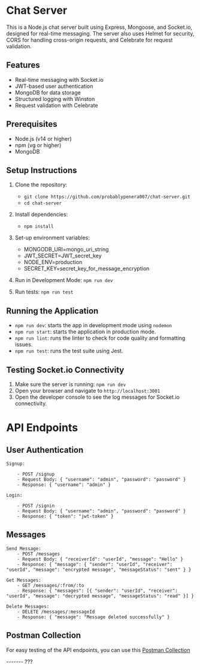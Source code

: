 # Chat Server
This is a Node.js chat server built using Express, Mongoose, and Socket.io, designed for real-time messaging. The server also uses Helmet for security, CORS for handling cross-origin requests, and Celebrate for request validation.

## Features
- Real-time messaging with Socket.io
- JWT-based user authentication
- MongoDB for data storage
- Structured logging with Winston
- Request validation with Celebrate

## Prerequisites
- Node.js (v14 or higher)
- npm (vg or higher)
- MongoDB

## Setup Instructions

1. Clone the repository:
   - `git clone https://github.com/probablypenera007/chat-server.git`
   - `cd chat-server`
2. Install dependencies: 
    - `npm install`
3. Set-up environment variables:
    - MONGODB_URI=mongo_uri_string
    - JWT_SECRET=JWT_secret_key 
    - NODE_ENV=production
    - SECRET_KEY=secret_key_for_message_encryption

4. Run in Development Mode:
    `npm run dev`

5. Run tests:
    `npm run test`

## Running the Application
- `npm run dev`: starts the app in development mode using `nodemon`
- `npm run start`: starts the application in production mode.
- `npm run lint`: runs the linter to check for code quality and formatting issues.
- `npm run test`: runs the test suite using Jest. 

## Testing Socket.io Connectivity

1. Make sure the server is running: `npm run dev`
2. Open your browser and navigate to `http://localhost:3001`
3. Open the developer console to see the log messages for Socket.io connectivity.

# API Endpoints

## User Authentication
    Signup:

        - POST /signup
        - Request Body: { "username": "admin", "password": "password" }
        - Response: { "username": "admin" }

    Login:
    
        - POST /signin
        - Request Body: { "username": "admin", "password": "password" }
        - Response: { "token": "jwt-token" }

## Messages
    Send Message:
        - POST /messages
        - Request Body: { "receiverId": "userId", "message": "Hello" }
        - Response: { "message": { "sender": "userId", "receiver": "userId", "message": "encrypted message", "messageStatus": "sent" } }

    Get Messages:
        - GET /messages/:from/:to
        - Response: { "messages": [{ "sender": "userId", "receiver": "userId", "message": "decrypted message", "messageStatus": "read" }] }

    Delete Messages:
        - DELETE /messages/:messageId
        - Response: { "message": "Message deleted successfully" }


## Postman Collection
For easy testing of the API endpoints, you can use this [Postman Collection](./chat-server.postman_collection.json)

-------  ??? 